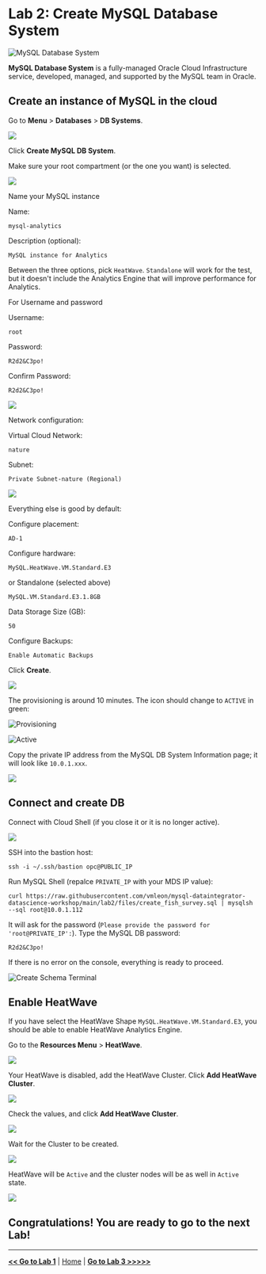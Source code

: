 # Lab 2: Create MySQL Database System

![MySQL Database System](images/mds_banner.png)

**MySQL Database System** is a fully-managed Oracle Cloud Infrastructure service, developed, managed, and supported by the MySQL team in Oracle.

## Create an instance of MySQL in the cloud

Go to **Menu** > **Databases** > **DB Systems**.

![](images/mysql_menu.png)

Click **Create MySQL DB System**.

Make sure your root compartment (or the one you want) is selected.

![](images/mysql_create_button.png)

Name your MySQL instance

Name: 

```
mysql-analytics
```

Description (optional): 

```
MySQL instance for Analytics
```

Between the three options, pick `HeatWave`. `Standalone` will work for the test, but it doesn't include the Analytics Engine that will improve performance for Analytics.

For Username and password

Username: 

```
root
```

Password: 

```
R2d2&C3po!
```

Confirm Password: 

```
R2d2&C3po!
```

![](images/mysql_create_db_fields.png)

Network configuration:

Virtual Cloud Network: 

```
nature
```

Subnet: 

```
Private Subnet-nature (Regional)
```

![](images/mysql_vcn_fields.png)

Everything else is good by default:

Configure placement: 

```
AD-1
```

Configure hardware: 

```
MySQL.HeatWave.VM.Standard.E3
```

or Standalone (selected above)

```
MySQL.VM.Standard.E3.1.8GB
```

Data Storage Size (GB): 

```
50
```

Configure Backups: 

```
Enable Automatic Backups
```

Click **Create**.

![](images/mysql_shape_fields.png)

The provisioning is around 10 minutes. The icon should change to `ACTIVE` in green:

![Provisioning](images/mds-provisioning.png)

![Active](images/mds-active.png)

Copy the private IP address from the MySQL DB System Information page; it will look like `10.0.1.xxx`.

![](images/mysql_private_ip.png)

## Connect and create DB

Connect with Cloud Shell (if you close it or it is no longer active).

![](images/cloud_shell.png)

SSH into the bastion host:

```
ssh -i ~/.ssh/bastion opc@PUBLIC_IP
```

Run MySQL Shell (repalce `PRIVATE_IP` with your MDS IP value):
```
curl https://raw.githubusercontent.com/vmleon/mysql-dataintegrator-datascience-workshop/main/lab2/files/create_fish_survey.sql | mysqlsh --sql root@10.0.1.112
```

It will ask for the password (`Please provide the password for 'root@PRIVATE_IP':`). Type the MySQL DB password:

```
R2d2&C3po!
```

If there is no error on the console, everything is ready to proceed.

![Create Schema Terminal](images/create_schema_mysql_terminal.png)

## Enable HeatWave

If you have select the HeatWave Shape `MySQL.HeatWave.VM.Standard.E3`, you should be able to enable HeatWave Analytics Engine.

Go to the **Resources Menu** > **HeatWave**.

![](images/mds_heatwave_menu.png)

Your HeatWave is disabled, add the HeatWave Cluster. Click **Add HeatWave Cluster**.

![](images/mds_heatwave_add_cluster.png)

Check the values, and click **Add HeatWave Cluster**.

![](images/mds_heatwave_select_shape.png)

Wait for the Cluster to be created.

![](images/mds_heatwave_creating.png)

HeatWave will be `Active` and the cluster nodes will be as well in `Active` state.

![](images/mds_heatwave_active.png)

## Congratulations! You are ready to go to the next Lab!

---

[**<< Go to Lab 1**](../lab1/README.md) | [Home](../README.md) | [**Go to Lab 3 >>>>>**](../lab3/README.md)